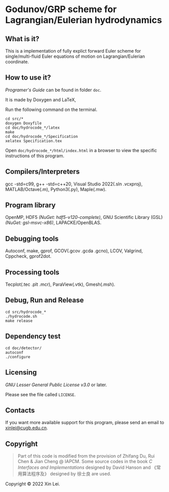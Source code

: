 # Godunov/GRP scheme for Lagrangian/Eulerian hydrodynamics

What is it?
-----------

This is a implementation of fully explict forward Euler scheme for single/multi-fluid Euler equations of motion on Lagrangian/Eulerian coordinate.

How to use it?
-----------

*Programer's Guide* can be found in folder `doc`.

It is made by Doxygen and LaTeX,

Run the following command on the terminal.

```shell
cd src/*
doxygen Doxyfile
cd doc/hydrocode_*/latex
make
cd doc/hydrocode_*/Specification
xelatex Specification.tex
```

Open `doc/hydrocode_*/html/index.html` in a browser to view the specific instructions of this program.

Compilers/Interpreters
---------

gcc -std=c99, g++ -std=c++20, Visual Studio 2022(.sln .vcxproj), MATLAB/Octave(.m), Python3(.py), Maple(.mw).

Program library
---------

OpenMP, HDF5 *(NuGet: hdf5-v120-complete)*, GNU Scientific Library (GSL) *(NuGet: gsl-msvc-x86)*, LAPACKE/OpenBLAS.

Debugging tools
---------

Autoconf, make, gprof, GCOV(.gcov .gcda .gcno), LCOV, Valgrind, Cppcheck, gprof2dot.

Processing tools
---------

Tecplot(.tec .plt .mcr), ParaView(.vtk), Gmesh(.msh).

Debug, Run and Release
-----------

```shell
cd src/hydrocode_*
./hydrocode.sh
make release
```

Dependency test
-----------

```shell
cd doc/detector/
autoconf
./configure
```

Licensing
---------

*GNU Lesser General Public License v3.0* or later.

Please see the file called `LICENSE`.

Contacts
--------

If you want more available support for this program, please send an email to [xinlei@cugb.edu.cn](mailto:xinlei@cugb.edu.cn).

Copyright
--------

> Part of this code is modified from the provision of Zhifang Du, Rui Chen & Jian Cheng @ IAPCM.
> Some source codes in the book *C Interfaces and Implementations* designed by David Hanson and 《常用算法程序及》 designed by 徐士良 are used.

Copyright © 2022 Xin Lei.

